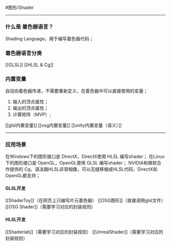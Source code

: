#图形/Shader
***
### 什么是 着色器语言？
Shading Language，用于编写着色器代码；

### 着色器语言分类
[[GLSL]]
[[HLSL & Cg]]

### 内置变量
自动向着色器传递，不需要重新定义，在着色器中可以直接使用的变量；
1. 输入的顶点属性；
2. 输出的顶点属性；
3. 计算矩阵（MVP）;

[[glsl内置变量]]
[[osg内置变量]]
[[unity内置变量（语义）]]
***
### 应用场景
在Windows下的图形接口是 DirectX，DirectX使用 HLSL 编写shader；
在Linux下的图形接口是 OpenGL，OpenGL使用 GLSL 编写shader；
NVIDIA和微软合作提供的 Cg，语法跟HLSL非常相像，可以无缝移植成HLSL代码，DirectX和OpenGL都支持；

#### GLSL开发
[[ShaderToy]]（在网页上只编写片元着色器）
[[OSG图形]]（直接调用glsl文件）
[[OSG Shader]]（需要学习对应的封装规则）

#### HLSL开发
[[Shaderlab]]（需要学习对应的封装规则）
[[UnrealShader]]（需要学习对应的封装规则）
